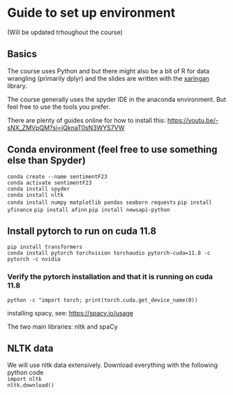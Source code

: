 # Guide to set up environment
(Will be updated trhoughout the course)

## Basics
The course uses Python and but there might also be a bit of R for data wrangling (primarily dplyr) and the slides are written with the [xaringan](https://slides.yihui.org/xaringan/) library.

The course generally uses the spyder IDE in the anaconda environment. But feel free to use the tools you prefer. 

There are plenty of guides online for how to install this: https://youtu.be/-sNX_ZMVpQM?si=jQknaT0sN3WYS7VW

## Conda environment (feel free to use something else than Spyder)
`conda create --name sentimentF23`  
`conda activate sentimentF23`  
`conda install spyder`  
`conda install nltk`  
`conda install numpy matplotlib pandas seaborn requests`
`pip install yfinance`
`pip install afinn`
`pip install newsapi-python`

## Install pytorch to run on cuda 11.8
`pip install transformers`  
`conda install pytorch torchvision torchaudio pytorch-cuda=11.8 -c pytorch -c nvidia`  

### Verify the pytorch installation and that it is running on cuda 11.8
`python -c "import torch; print(torch.cuda.get_device_name(0))`

installing spacy, see: https://spacy.io/usage

The two main libraries: nltk and spaCy

## NLTK data
We will use nltk data extensively. Download everything with the following python code    
`import nltk`  
`nltk.download()`  


